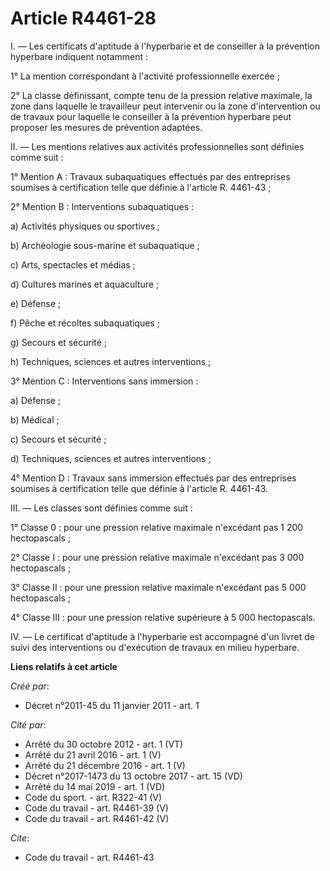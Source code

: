 # Article R4461-28

I. ― Les certificats d'aptitude à l'hyperbarie et de conseiller à la prévention hyperbare indiquent notamment : 

1° La mention correspondant à l'activité professionnelle exercée ; 

2° La classe définissant, compte tenu de la pression relative maximale, la zone dans laquelle le travailleur peut intervenir
ou la zone d'intervention ou de travaux pour laquelle le conseiller à la prévention hyperbare peut proposer les mesures de
prévention adaptées. 

II. ― Les mentions relatives aux activités professionnelles sont définies comme suit : 

1° Mention A : Travaux subaquatiques effectués par des entreprises soumises à certification telle que définie à l'article R.
4461-43 ; 

2° Mention B : Interventions subaquatiques : 

a) Activités physiques ou sportives ; 

b) Archéologie sous-marine et subaquatique ; 

c) Arts, spectacles et médias ; 

d) Cultures marines et aquaculture ; 

e) Défense ; 

f) Pêche et récoltes subaquatiques ; 

g) Secours et sécurité ; 

h) Techniques, sciences et autres interventions ; 

3° Mention C : Interventions sans immersion : 

a) Défense ; 

b) Médical ; 

c) Secours et sécurité ; 

d) Techniques, sciences et autres interventions ; 

4° Mention D : Travaux sans immersion effectués par des entreprises soumises à certification telle que définie à l'article R.
4461-43. 

III. ― Les classes sont définies comme suit : 

1° Classe 0 : pour une pression relative maximale n'excédant pas 1 200 hectopascals ; 

2° Classe I : pour une pression relative maximale n'excédant pas 3 000 hectopascals ; 

3° Classe II : pour une pression relative maximale n'excédant pas 5 000 hectopascals ; 

4° Classe III : pour une pression relative supérieure à 5 000 hectopascals. 

IV. ― Le certificat d'aptitude à l'hyperbarie est accompagné d'un livret de suivi des interventions ou d'exécution de travaux
en milieu hyperbare.

**Liens relatifs à cet article**

_Créé par_:

  - Décret n°2011-45 du 11 janvier 2011 - art. 1

_Cité par_:

  - Arrêté du 30 octobre 2012 - art. 1 (VT)
  - Arrêté du 21 avril 2016 - art. 1 (V)
  - Arrêté du 21 décembre 2016 - art. 1 (V)
  - Décret n°2017-1473 du 13 octobre 2017 - art. 15 (VD)
  - Arrêté du 14 mai 2019 - art. 1 (VD)
  - Code du sport. - art. R322-41 (V)
  - Code du travail - art. R4461-39 (V)
  - Code du travail - art. R4461-42 (V)

_Cite_:

  - Code du travail - art. R4461-43

